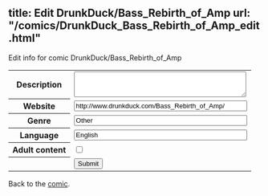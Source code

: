 title: Edit DrunkDuck/Bass_Rebirth_of_Amp
url: "/comics/DrunkDuck_Bass_Rebirth_of_Amp_edit.html"
---
Edit info for comic DrunkDuck/Bass_Rebirth_of_Amp

<form name="comic" action="http://gaepostmail.appspot.com/comic/" method="post">
<table class="comicinfo">
<tr>
<th>Description</th><td><textarea name="description" cols="40" rows="3"></textarea></td>
</tr>
<tr>
<th>Website</th><td><input type="text" name="url" value="http://www.drunkduck.com/Bass_Rebirth_of_Amp/" size="40"/></td>
</tr>
<tr>
<th>Genre</th><td><input type="text" name="genre" value="Other" size="40"/></td>
</tr>
<tr>
<th>Language</th><td><input type="text" name="language" value="English" size="40"/></td>
</tr>
<tr>
<th>Adult content</th><td><input type="checkbox" name="adult" value="adult" /></td>
</tr>
<tr>
<th></th><td>
<input type="hidden" name="comic" value="DrunkDuck_Bass_Rebirth_of_Amp" />
<input type="submit" name="submit" value="Submit" />
</td>
</tr>
</table>
</form>

Back to the [comic](DrunkDuck_Bass_Rebirth_of_Amp.html).

